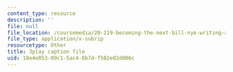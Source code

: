 ```yaml
---
content_type: resource
description: ''
file: null
file_location: /coursemedia/20-219-becoming-the-next-bill-nye-writing-and-hosting-the-educational-show-january-iap-2015/10e4e05309c15ac48b7df502e02d006c_ZMe7jSsPmW4.vtt
file_type: application/x-subrip
resourcetype: Other
title: 3play caption file
uid: 10e4e053-09c1-5ac4-8b7d-f502e02d006c
---
```

